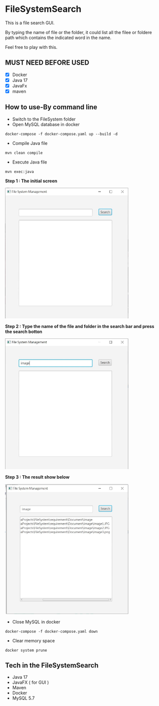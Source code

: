 # FileSystemSearch
This is a file search GUI. 

By typing the name of file or the folder, it could list all the filee or foldere path which contains the indicated word in the name.

Feel free to play with this.

## MUST NEED BEFORE USED
- [x] Docker
- [x] Java 17
- [x] JavaFx
- [x] maven

## How to use-By command line
* Switch to the FileSystem folder
* Open MySQL database in docker
 ``` docker
docker-compose -f docker-compose.yaml up --build -d
```
* Compile Java file
``` 
mvn clean compile
```
* Execute Java file
 ``` docker
mvn exec:java
```
**Step 1 : The initial screen**

<img src="demo-1.JPG" width="400">

**Step 2 : Type the name of the file and folder in the search bar and press the search botton**

<img src="demo-2.JPG" width="400">

**Step 3 : The result show below** 

<img src="demo-3.JPG" width="400">

* Close MySQL in docker
``` docker
docker-compose -f docker-compose.yaml down
```
* Clear memory space
 ``` docker
docker system prune
```

## Tech in the FileSystemSearch
* Java 17
* JavaFX ( for GUI )
* Maven 
* Docker 
* MySQL 5.7
